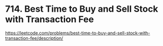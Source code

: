 # 714. Best Time to Buy and Sell Stock with Transaction Fee

https://leetcode.com/problems/best-time-to-buy-and-sell-stock-with-transaction-fee/description/